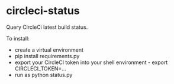 # circleci-status
Query CircleCi latest build status.

To install:
- create a virtual environment
- pip install requirements.py
- export your CircleCI token into your shell environment - export CIRCLECI_TOKEN=...
- run as python status.py
